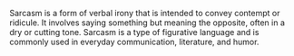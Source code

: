 Sarcasm is a form of verbal irony that is intended to convey contempt or ridicule. It involves saying something but meaning the opposite, often in a dry or cutting tone. Sarcasm is a type of figurative language and is commonly used in everyday communication, literature, and humor.
